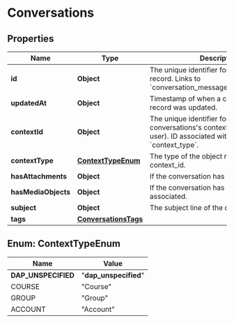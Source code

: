 

# Conversations


## Properties

| Name | Type | Description | Notes |
|------------ | ------------- | ------------- | -------------|
|**id** | **Object** | The unique identifier for a conversations record. Links to &#x60;conversation_messages.conversation_id&#x60;. |  |
|**updatedAt** | **Object** | Timestamp of when a conversations record was updated. |  [optional] |
|**contextId** | **Object** | The unique identifier for the conversations&#39;s context (account, course, user). ID associated with the &#x60;context_type&#x60;. |  [optional] |
|**contextType** | [**ContextTypeEnum**](#ContextTypeEnum) | The type of the object represented by context_id. |  [optional] |
|**hasAttachments** | **Object** | If the conversation has attachments. |  |
|**hasMediaObjects** | **Object** | If the conversation has media objects associated. |  |
|**subject** | **Object** | The subject line of the conversation. |  [optional] |
|**tags** | [**ConversationsTags**](ConversationsTags.md) |  |  [optional] |



## Enum: ContextTypeEnum

| Name | Value |
|---- | -----|
| __DAP_UNSPECIFIED__ | &quot;__dap_unspecified__&quot; |
| COURSE | &quot;Course&quot; |
| GROUP | &quot;Group&quot; |
| ACCOUNT | &quot;Account&quot; |



